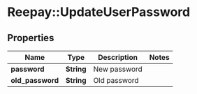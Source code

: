 # Reepay::UpdateUserPassword

## Properties
Name | Type | Description | Notes
------------ | ------------- | ------------- | -------------
**password** | **String** | New password | 
**old_password** | **String** | Old password | 


